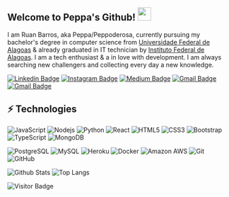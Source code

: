 ## Welcome to Peppa's Github! <img src="https://raw.githubusercontent.com/Peppoderosa/Peppoderosa/master/wave.gif" width="30px">

I am Ruan Barros, aka Peppa/Peppoderosa, currently pursuing my bachelor's degree in computer science from [Universidade Federal de Alagoas](https://ufal.br/) & already graduated in IT technician by [Instituto Federal de Alagoas](https://www2.ifal.edu.br/). I am a tech enthusiast & a in love with development. I am always searching new challengers and collecting every day a new knowledge.

[![Linkedin Badge](https://img.shields.io/badge/-Ruan%20Barros-blue?style=flat-square&logo=Linkedin&logoColor=white&link=https://www.linkedin.com/in/ruan-barros-9316371b0/)](https://www.linkedin.com/in/ruan-barros-9316371b0/)
[![Instagram Badge](https://img.shields.io/badge/-Peppa%20Dev-purple?style=flat-square&logo=instagram&logoColor=white&link=https://instagram.com/peppa.dev/)](https://www.instagram.com/peppa.dev/)
[![Medium Badge](https://img.shields.io/badge/-Ruan%20Barros-03a57a?style=flat-square&labelColor=000000&logo=Medium&link=https://medium.com/@ruan.nunes_85137)](https://medium.com/@ruan.nunes_85137)
[![Gmail Badge](https://img.shields.io/badge/-Main%20Email-c14438?style=flat-square&logo=Gmail&logoColor=white&link=mailto:ruan.victor21052000@gmail.com)](mailto:ruan.victor21052000@gmail.com)
[![Gmail Badge](https://img.shields.io/badge/-Educational%20Email-c14438?style=flat-square&logo=Gmail&logoColor=white&link=mailto:ruan.nunes@arapiraca.ufal.br)](mailto:ruan.nunes@arapiraca.ufal.br)

## ⚡ Technologies

![JavaScript](https://img.shields.io/badge/-JavaScript-black?style=flat-square&logo=javascript)
![Nodejs](https://img.shields.io/badge/-Nodejs-black?style=flat-square&logo=Node.js)
![Python](https://img.shields.io/badge/-Python-black?style=flat-square&logo=Python)
![React](https://img.shields.io/badge/-React-black?style=flat-square&logo=react)
![HTML5](https://img.shields.io/badge/-HTML5-E34F26?style=flat-square&logo=html5&logoColor=white)
![CSS3](https://img.shields.io/badge/-CSS3-1572B6?style=flat-square&logo=css3)
![Bootstrap](https://img.shields.io/badge/-Bootstrap-563D7C?style=flat-square&logo=bootstrap)
![TypeScript](https://img.shields.io/badge/-TypeScript-007ACC?style=flat-square&logo=typescript)
![MongoDB](https://img.shields.io/badge/-MongoDB-black?style=flat-square&logo=mongodb)
<!-- ![Redis](https://img.shields.io/badge/-Redis-black?style=flat-square&logo=Redis) -->
![PostgreSQL](https://img.shields.io/badge/-PostgreSQL-336791?style=flat-square&logo=postgresql)
![MySQL](https://img.shields.io/badge/-MySQL-black?style=flat-square&logo=mysql)
![Heroku](https://img.shields.io/badge/-Heroku-430098?style=flat-square&logo=heroku)
![Docker](https://img.shields.io/badge/-Docker-black?style=flat-square&logo=docker)
![Amazon AWS](https://img.shields.io/badge/Amazon%20AWS-232F3E?style=flat-square&logo=amazon-aws)
![Git](https://img.shields.io/badge/-Git-black?style=flat-square&logo=git)
![GitHub](https://img.shields.io/badge/-GitHub-181717?style=flat-square&logo=github)
<!-- ![Raspberry Pi](https://img.shields.io/badge/-Raspberry%20Pi-C51A4A?style=flat-square&logo=Raspberry-Pi) -->

<!-- github actions -->
![Github Stats](https://github-readme-stats.vercel.app/api?username=Peppoderosa&count_private=true&show_icons=true&include_all_commits=true)
![Top Langs](https://github-readme-stats.vercel.app/api/top-langs/?username=Peppoderosa&hide=TeX&layout=compact)

![Visitor Badge](https://visitor-badge.laobi.icu/badge?page_id=Peppoderosa)

